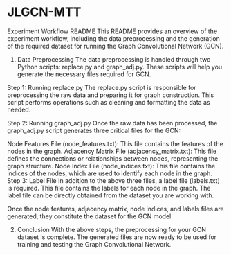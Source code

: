 # JLGCN-MTT

Experiment Workflow README
This README provides an overview of the experiment workflow, including the data preprocessing and the generation of the required dataset for running the Graph Convolutional Network (GCN).

1. Data Preprocessing
The data preprocessing is handled through two Python scripts: replace.py and graph_adj.py. These scripts will help you generate the necessary files required for GCN.

Step 1: Running replace.py
The replace.py script is responsible for preprocessing the raw data and preparing it for graph construction. This script performs operations such as cleaning and formatting the data as needed.

Step 2: Running graph_adj.py
Once the raw data has been processed, the graph_adj.py script generates three critical files for the GCN:

Node Features File (node_features.txt): This file contains the features of the nodes in the graph.
Adjacency Matrix File (adjacency_matrix.txt): This file defines the connections or relationships between nodes, representing the graph structure.
Node Index File (node_indices.txt): This file contains the indices of the nodes, which are used to identify each node in the graph.
Step 3: Label File
In addition to the above three files, a label file (labels.txt) is required. This file contains the labels for each node in the graph. The label file can be directly obtained from the dataset you are working with.

Once the node features, adjacency matrix, node indices, and labels files are generated, they constitute the dataset for the GCN model.

2. Conclusion
With the above steps, the preprocessing for your GCN dataset is complete. The generated files are now ready to be used for training and testing the Graph Convolutional Network.
